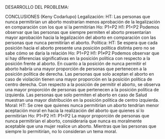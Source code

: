 DESARROLLO DEL PROBLEMA: 

CONCLUSIONES
(Keny Codarlupo)
Legalización: 
HT: Las personas que nunca permitirían un aborto mostrarían menos aprobación de la legalización en comparación con los que sí la permitirían
Ho: P1=P2
H1: P1<P2
Podemos observar que las personas que siempre permiten el aborto presentarían mayor aprobación hacia la legalización del aborto en comparación con las personas que nunca permitirían el aborto.
Política: 
HT: Se espera que cada posición hacia el aborto presente una posición política distinta pero no se sabe cómo se daría la relación
Ho: P1=P2
H1: P1≠P2
Podemos observar que sí hay diferencias significativas en la posición política con respecto a la posición frente al aborto. En cuanto a la posición de nunca permitir el aborto habría una mayor proporción de personas que pertenecen a la posición política de derecha. Las personas que solo aceptan el aborto en caso de violación tienen una mayor proporción en la posición política de centro derecha. Con respecto a la posición de permitir el aborto, se observa una mayor proporción de personas que pertenecen a la posición política de izquierda. Las personas que solo permiten el aborto en caso de Salud muestran una mayor distribución en la posición política de centro izquierda.
Moral: 
HT: Se cree que quienes nunca permitirían un aborto tendrían menor aceptación moral en hacia la realización del aborto que quienes sí lo permitirían
Ho: P1=P2
H1: P1<P2
La mayor proporción de personas que nunca permitirían el aborto, consideraría que nunca es moralmente aceptable que una mujer realice un aborto. Mientras que las personas que siempre lo permitirían, no lo consideran un tema moral.
